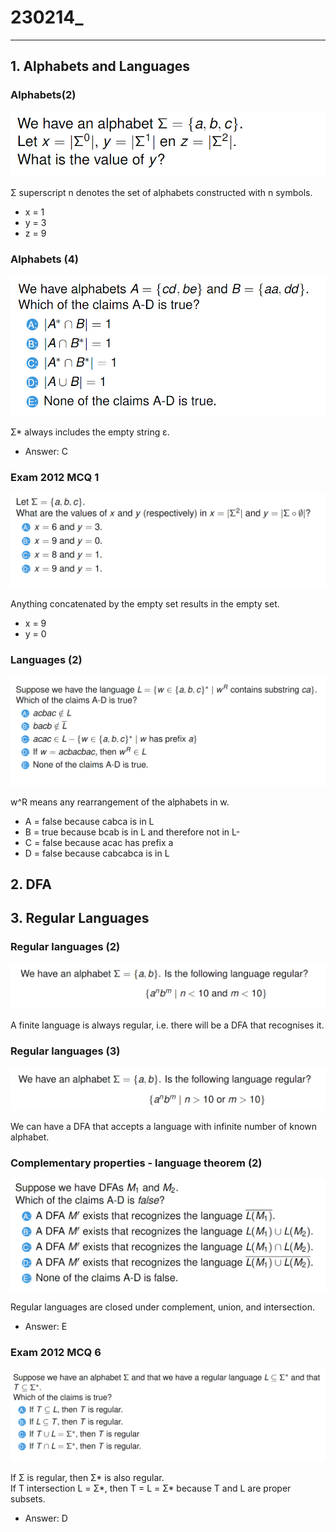# 230214_ 

---

## 1. Alphabets and Languages
### Alphabets(2)
![img.png](img.png)

Σ superscript n denotes the set of alphabets constructed with n symbols.
- x = 1
- y = 3
- z = 9

### Alphabets (4)
![img_1.png](img_1.png)

Σ* always includes the empty string ε.
- Answer: C

### Exam 2012 MCQ 1
![img_2.png](img_2.png)

Anything concatenated by the empty set results in the empty set.
- x = 9
- y = 0

### Languages (2)
![img_3.png](img_3.png)

w^R means any rearrangement of the alphabets in w.
- A = false because cabca is in L
- B = true because bcab is in L and therefore not in L-
- C = false because acac has prefix a
- D = false because cabcabca is in L

## 2. DFA
## 3. Regular Languages
### Regular languages (2)
![img_6.png](img_6.png)

A finite language is always regular, i.e. there will be a DFA that recognises it.

### Regular languages (3)
![img_7.png](img_7.png)

We can have a DFA that accepts a language with infinite number of known alphabet.

### Complementary properties - language theorem (2)
![img_8.png](img_8.png)

Regular languages are closed under complement, union, and intersection.
- Answer: E

### Exam 2012 MCQ 6
![img_9.png](img_9.png)

If Σ is regular, then Σ* is also regular.<br>
If T intersection L = Σ*, then T = L = Σ* because T and L are proper subsets.
- Answer: D